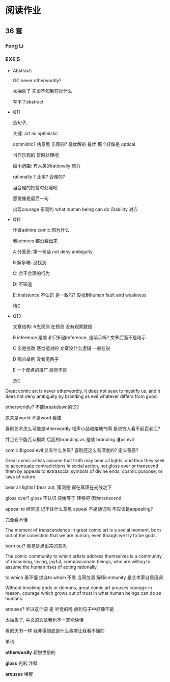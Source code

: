 # 阅读作业

## 36 套

### Feng Li

### EXE 5

* Abstract: 

  GC never otherwordly?

  太抽象了 完全不知到在说什么

  写不了abstract

  

* Q11

  选句子, 

  关键: art as optimistic

  optimistic? 啥意思 乐观的? 最优解的 最优  那个好像是 optical

  当作乐观的 暂时处理吧 

  缩小范围: 有人类的rationally 能力

  rationally ? 比率? 合理的?

  当合理的把暂时处理吧

  感觉像是最后一句

  出现courage 乐观的 what human being can do 和ability 对应

* Q12

  作者admire comic 因为什么

  我admires 都没看出来

  A 分善恶: 第一句话 not deny ambiguity

  B 解争端: 没找到

  C: 合不合理的行为

  D: 不知道

  E:  insistence 不认识 是一致吗? 没找到human fault and weakness 

  猜C 

* Q13

  文章结构:
A先观测 在预测 没有观察数据
  
  B inference 是啥 和只知道reference, 是暗示吗? 文章后面不是暗示
  
  C 全是批改 感觉挺对的 文章没什么逻辑 一直在说
  
  D 观点举例  没看见例子 
  
  E 一个观点的推广  感觉不是
  
  
  
  选C
  
  
  
  

Great comic art is never otherwordly, it does not seek to mystify us, and it does not deny ambiguity by branding as evil whatever differs from good. 

otherworldly? 不能breakdown的词?

原来是world 不是word 看错

喜剧艺术怎么可能是otherwordly 相声小品和接地气啊 是说穷人看不起百老汇? 

并且它不能否认模糊 后面的branding as 是啥 branding 谁as evil

comic 和good evil 又有什么关系? 喜剧还这么有深度的? 定义善恶?



Great comic artists assume that truth may bear all lights, and thus they seek to accentuate contradictions in social action, not gloss over or transcend them by appeals to extrasocial symbols of divine ends, cosmic purpose, or laws of nature. 

bear all lights?  bear out, 猜测是 都在真理在光线之下 

gloss over? gloss 不认识  应给等于 转移吧 因为transcend 

appeal to 经常见 记不住什么意思  appeal 不是动词吗 不应该是appealing?

完全看不懂

The moment of transcendence in great comic art is a social moment, born out of the conviction that we are human, even though we try to be gods. 

born out? 感觉是点出来的意思



The comic community to which artists address themselves is a community of
reasoning, loving, joyful, compassionate beings, who are willing to assume the human risks of acting rationally. 

to which 看不懂 抛弃to which 不看 当同位语 解释cmmunity 是艺术家自居用词



Without invoking gods or demons, great comic art arouses courage in reason, courage which grows out of trust in what human beings can do as humans.

arouses? 听过这个词 是 听觉的吗 放到句子中好像不是 

太抽象了, 中文的文章我也不一定能读懂 

看的天书一样 我非得到底是什么毒瘤让我看不懂的

单词:

__otherwordly__ 超脱世俗的

__gloss__ 光彩;注释

__arouses__ 唤醒











